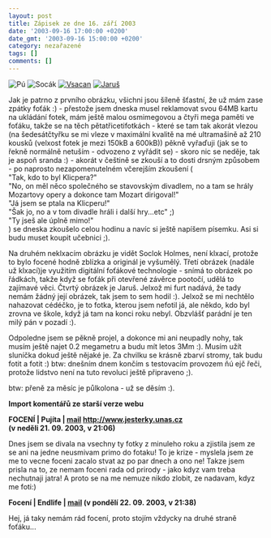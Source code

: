 ```yaml
---
layout: post
title: Zápisek ze dne 16. září 2003
date: '2003-09-16 17:00:00 +0200'
date_gmt: '2003-09-16 15:00:00 +0200'
category: nezařazené
tags: []
comments: []
---
```

<div >  <img alt="Pú" src="%base_url%/assets/old-images/pu.jpg"></a>  <img alt="Socák" src="%base_url%/assets/old-images/socan.jpg"></a>  <a href="%base_url%/assets/old-images/vsacan.jpg"><img alt="Vsacan" src="%base_url%/assets/old-images/vsacan.jpg"></a>  <a href="%base_url%/assets/old-images/jarus.jpg"><img alt="Jaruš" src="%base_url%/assets/old-images/jarus.jpg"></a>  </div>
<p>Jak je patrno z prvního obrázku, všichni jsou šíleně šťastní, že už mám zase zpátky foťák :) -  přestože jsem dneska musel reklamovat svou 64MB kartu na ukládání fotek, mám ještě malou osmimegovou a čtyři mega paměti  ve foťáku, takže se na těch pětatřicetifotkách - které se tam tak akorát vlezou (na šedesátčtyřku se mi vleze  v maximální kvalitě na mé ultramašině až 210 kousků (velxost fotek je mezi 150kB a 600kB)) pěkně vyřaďuji  (jak se to řekně normálně netuším - odvozeno z vyřádit se) - skoro nic se neděje, tak je aspoň sranda :) -  akorát v češtině se zkouší a to dosti drsným způsobem - po naprosto nezapomenutelném včerejším zkoušení (<br>  "Tak, kdo to byl Klicpera?"<br>  "No, on měl něco společného se stavovským divadlem, no a tam se hrály Mozartovy opery a dokonce tam Mozart dirigoval!"<br>  "Já jsem se ptala na Klicperu!"<br>  "Šak jo, no a v tom divadle hráli i další hry...etc" ;)<br>  "Ty jseš ale úplně mimo!"<br>  ) se dneska zkoušelo celou hodinu a navíc si ještě napíšem písemku. Asi si budu muset koupit učebnici ;).</p>
<p>Na druhém neklxacím obrázku je vidět Soclok Holmes, není klxací, protože to bylo focené hodně zblízka  a originál je vyšumělý. Třetí obrázek (nadále už klxací)je využitím digitální foťákové technologie - snímá to obrázek po řádkách,  takže když se foťák při otevřené závěrce pootočí, udělá to zajímavé věci. Čtvrtý obrázek je Jaruš. Jelxož mi furt  nadává, že tady nemám žádný její obrázek, tak jsem to sem hodil :). Jelxož se mi nechtělo nahazovat cédéčko,  je to fotka, kterou jsem nefotil já, ale někdo, kdo byl zrovna ve škole, když já tam na konci roku nebyl. Obzvlášť  parádní je ten milý pán v pozadí :).</p>
<p>Odpoledne jsem se pěkně projel, a dokonce mi ani neupadly nohy, tak musím ještě najet 0.2 megametru a budu mít  letos 3Mm :). Musím užít sluníčka dokud ještě nějaké je. Za chvilku se krásně zbarví stromy, tak budu fotit  a fotit :) btw: dnešním dnem končím s testovacím provozem ňú ejč řeči, protože lidstvo není na tuto revoluci  ještě připraveno ;).</p>
<p>btw: přeně za měsíc je půlkolona - už se děsím :).</p>
<div class="import-komentaru">
<p><strong>Import komentářů ze starší verze webu</strong></p>
<div class="comment">
<p style="font-weight:bold"><span class="compredmet">FOCENÍ</span> | <span class="comname">Pujíta</span> |  <a href="mailto:pujinka@centrum.cz">mail</a>  <a href="http://www.jesterky.unas.cz">http://www.jesterky.unas.cz</a> (v&nbsp;neděli&nbsp;21.&nbsp;09.&nbsp;2003,&nbsp;v&nbsp;21:06)</p>
<p>Dnes jsem se divala na vsechny ty fotky z minuleho roku a zjistila jsem ze se ani na jedne neusmivam primo do fotaku! To je krize - myslela jsem ze me to vecne foceni zacalo stvat az po par dnech a ono ne! Takze jsem prisla na to, ze nemam foceni rada od prirody - jako kdyz vam treba nechutnaji jatra! A proto se na me nemuze nikdo zlobit, ze nadavam, kdyz me foti:) </p>
</div>
<div class="comment">
<p style="font-weight:bold"><span class="compredmet">Focení</span> | <span class="comname">Endlife</span> |  <a href="mailto:jan.martinek@post.cz">mail</a> (v&nbsp;pondělí&nbsp;22.&nbsp;09.&nbsp;2003,&nbsp;v&nbsp;21:38)</p>
<p>Hej, já taky nemám rád focení, proto stojím vždycky na druhé straně foťáku... </p>
</div>
</div>
